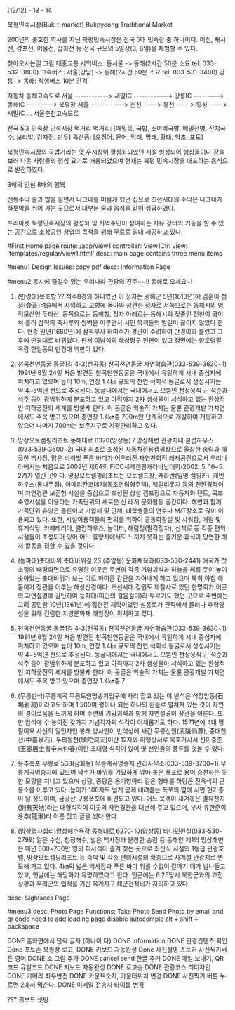[12/12] - 13 - 14

북평민속시장(Buk-t-market)
Bukpyeong Traditional Market

200년의 중호한 역사를 지닌 북평민속시장은 전국 5대 민속장 중 하나이다. 미전, 채서전, 강포전, 어물전, 잡화전 등 전국 규모의 5일장(3, 8일)을 체험할 수 있다.

찾아오시는길
그림
대중교통
시외버스: 동서울 -> 동해(2시간 50분 소요 tel: 033-532-3800)
고속버스: 서울(강남) -> 동해(2시간 50분 소요 tel: 033-531-3400)
강릉 -> 동해: 직행버스 10분 간격

자동차
     동해고속도로
서울 ------------> 새말IC -----------> 강릉IC --------> 동해IC --------> 북평장
서울 ------------> 춘천 -----> 홍천 -----> 횡성 -----> 새말IC ...
     서울춘천고속도로

전국 5대 민속장 민속시장 먹거리
먹거리: [매밀묵, 국밥, 소머리국밥, 메밀전병, 잔치국수, 보리밥, 감자전, 만두]
특산품: [오징어, 문어, 먹태, 명태, 황태, 약초, 포도]

북평민속시장의 국밥거리는 옛 우시장이 활성화되었던 시절 형성되어 행상들이나 장을 보러 나온 사람들의 점심 요기로 애용되었으며 현재는 북평 민속시장을 대표하는 음식으로 발전하였다.

3배의 인심 8배의 행복

전통주막
술과 밥을 팔면서 나그네를 머물게 했던 집으로 조선시대의 주막은 나그네가 하룻밤을 쉬어 가는 곳으로서 대부분 술과 음식을 같이 취급하였다.

프리마켓
북평민속시장의 활성화 및 지역주민이 참여하는 자유 장터의 기능을 할 수 있는 공간으로 소상공인 창업의 목적을 위해 무료로 임대 제공하고 있다.




#First Home page
route: /app/view1
controller: View1Ctrl
view: 'templates/regular/view1.html'
desc: main page contains three menu items


#menu1
Design Issues: copy pdf
desc: Information Page


#menu2
동시에 즐길수 있는 우리나라 관광의 진주~~!!
동해로 오세요~!
1. (만경대)목호항 ??
척주8경의 하나였던 이 정자는 광해군 5년(1613년)에 김훈이 첨정(僉正)벼슬에서 사임하고
고향에 돌아와 창건한 정자로 서쪽으로는 동해시의 영적모산인 두타산, 동쪽으로는 동해항,
정자 아래로는 동해시의 젖줄인 전천이 굽이쳐 흘러 삼척의 죽서루와 쌍벽을 이루면서 시인
묵객들의 발길이 끊이지 않았다 한다. 현종 원년(1660년)에 삼척부사 허미수가 경관이 수려하여
만경이라 불렀고 그 후에 만경대로 바뀌었다. 판서 이남식의 해상명구 현판이 있고 정면에는
향토명필 옥람 한일동의 만경대 액판이 있다.

2. 천곡천연동굴
동굴1길 4-3(천곡동)
천곡천연동굴 자연학습관(033-539-3630~1)
1991년 6월 24일 처음 발견된 천곡천연동굴은 국내에서 유일하게 시내 중심지에 위치하고
있으며 높이 10m, 연장 1.4㎞ 규모의 천연 석회석 동굴로서 생성시기는 약 4~5억년 전으로
추정된다. 동굴내에서는 국내에서도 으뜸인 천정용식구, 석순과 석주 등이 광범위하게 분포하고
있고 아직까지 2차 생성물이 서식하고 있는 환상적인 지하궁전의 세계를 방불케 한다. 이
동굴은 학술적 가치는 물론 관광개발 가치면에서도 주목 받고 있으며 총연장 1.4㎞중 700m만
단계적으로 개발하여 개방하고 있으며 나머지 700m는 보존지구로 지정관리하고 있다.

3. 망상오토캠핑리조트
동해대로 6370(망상동) / 망상해변 관광지내
클럽하우스(033-539-3600~2)
국내 최초로 조성된 자동차전용캠핑장으로 울창한 송림과 깨끗한 백사장, 맑은 비취빛
푸른 바다가 어우러진 자연친화적 레저공간으로서 우리나라에서는 처음으로 2002년
제64회 FICC세계캠핑캐라바닝대회(2002. 5. 16~5. 27)가 열린 곳이다. 망상오토캠핑리조트는
오토캠프장, 캐라반(일명 캠핑카), 캐빈하우스(통나무집), 아메리칸코테지(목조연립형주택),
훼밀리롯지 등의 친환경적이며 자연경관 보존형 시설을 중심으로 조성된 상설 캠프장으로
자동차와 텐트, 목조 숙영시설을 이용하는 가족단위의 새로운 신 레저 문화활동 공간이다. 해변과
함께 가족단위 휴양은 물론이고 기업체 및 단체, 대학생들의 연수나 M/T장소로 많이 이용되고
있다. 또한, 시설이용객들의 편의를 위하여 공동화장실 및 샤워장, 매점 및 휴게식당, 카페테리아,
클럽하우스, 놀이터, 해림정(팔각정자), 산책로 등 각종 편의시설들이 조성되어 있어 어느
휴양지에서도 느끼지 못하는 즐거운 휴식과 당연한 레저 활동을 접할 수 있을 것이다.

4. (능파대)촛대바위
촛대바위길 23 (추암동)
문화체육과(033-530-2441)
애국가 첫 소절의 배경화면으로 유명한 이곳은 주변의 각종 기암괴석과 하늘을 찌를 듯이
높이 솟아있는 촛대바위가 보는 이로 하여금 감탄을 자아내게 하고 있으며 특히 아침
해돋이가 장관을 이루는 해상선경이다. 조선시대 강원도 제찰사로 있던 한명회가 이곳의
자연절경에 감탄하여 능파대(미인의 걸음걸이)라 부르기도 했던 곳으로 주변에는 고려 공민왕
10년(1361년)에 집현전 제학이었던 심동로가 관직에서 물러나 후학양성을 위해 건림한
지방문화재 해암정이 위치하고 있다.

5. 천곡천연동굴
동굴1길 4-3(천곡동)
천곡천연동굴 자연학습관(033-539-3630~1)
1991년 6월 24일 처음 발견된 천곡천연동굴은 국내에서 유일하게 시내 중심지에 위치하고
있으며 높이 10m, 연장 1.4㎞ 규모의 천연 석회석 동굴로서 생성시기는 약 4~5억년 전으로
추정된다. 동굴내에서는 국내에서도 으뜸인 천정용식구, 석순과 석주 등이 광범위하게 분포하고
있고 아직까지 2차 생성물이 서식하고 있는 환상적인 지하궁전의 세계를 방불케 한다. 이
동굴은 학술적 가치는 물론 관광개발 가치면에서도 주목 받고 있으며 총연장 1.4㎞중 7

6. (무릉만석)무릉계곡
무릉도원명승지입구에 자리 잡고 있는 이 반석은 석장암동(石場岩洞)이라고도 하며 1,500여
평이나 되는 하나의 흰돌로 펼쳐져 있는 것이 자연의 경이로움을 느끼게 하며 주변의
기암괴석과 함께 자연절경이 장관을 이룬다. 또한 암석에 수 놓여진 갖가지 기념각자의 석각이
이채롭기도 하다. 1571년에 4대 명필이요 사선의 일인자인 봉래 양사언이 반석상에 새긴
무릉선원(武陵仙源), 중대천선(中臺泉石), 두타동천(頭陀洞天)이란 12자와 하행방서로 옥호거사서
신미중춘(玉壺居士書辛未仲春)이란 초대형 석각이 있어 옛 선인들의 풍류를 엿볼 수 있다.

7. 용추폭포
무릉로 538(삼화동)
무릉계곡명승지 관리사무소(033-539-3700~1)
무릉계곡명승지에 있으며 낙수가 바위를 기묘하게 깎아 놓은 폭포로 용이 승천하는 듯한
모양을 지니고 있으며 상탕, 중탕은 옹기항아리 같은 형태를 하탕은 진옥색의 큰 용소를 이루고
있다. 높이가 100자도 넘게 곧게 내려쏟는 폭포의 옆에 서면 현기증이 날 정도이며, 금강산
구룡폭포에 비견되고 있다. 어느 묵객이 새겨놓은 별유천지(別有天地)라는 대형석각이 이곳의
자연경관을 대변해 주고 있으며, 부사 유한준이 용추(龍湫)라 이름 짓고 글을 썼다 한다.

8. (망상명사십리)망상해수욕장
동해대로 6270-10(망상동)
바다민원실(033-530-2799)
얕은 수심, 청정해수, 넓은 백사장과 울창한 송림 등 동해안 제1의 망상해변은 매년 600~700만
명의 피서객이 즐겨 찾는 곳으로 최신식 시설의 1등급 관광호텔, 망상오토캠핑리조트 등 숙박
및 각종 편의시설의 확충으로 사계절 관광지로 변모해 가고 있다. 4㎞의 넓은 백사장과 푸른
바다 위를 수없이 갈매기 떼가 넘나들고 있고, 옛날에는 해당화가 유명하였다고 한다. 인근에는
6.25당시 북한군과의 교전상황과 우리군의 업적을 기린 옥계지구 해군전적비가 자리하고 있다.

desc: Sightsees Page

#menu3
desc: Photo Page
Functions:
Take Photo
Send Photo by email and qr code
need to add loading page
disable autocomple
alt + shift + backspace

DONE 홈화면에서 단락 글자 (하나이   다)
DONE Information
DONE 관광컨텐츠 확인
Done 포토존 북평장 로고,
DONE 키보드 자동완성
Done 사진촬영 스트커 사진찍기버튼 영어
DONE 소 그림 추가
DONE cancel send 한글 추가
DONE 메일 보내기, QR 코드 큐알코드
DONE 키보드 자동완성
DONE 로고송
DONE 관광코스 리디자인
DONE 카메라 좌우반전
DONE 카운트숫자, 카운터위치 변경
DONE 사진찍기 버튼 누르면 2에서 멈춘다.
DONE 이메일 전송시 타이틀 변경

??? 키보드 셋팅
